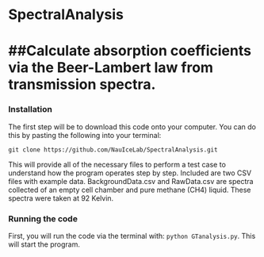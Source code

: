 # SpectralAnalysis

##Calculate absorption coefficients via the Beer-Lambert law from transmission spectra.
=======


### Installation
The first step will be to download this code onto your computer. You can do this by pasting the following into your terminal:

`git clone https://github.com/NauIceLab/SpectralAnalysis.git`


This will provide all of the necessary files to perform a test case to understand how the program operates step by step. Included are two CSV files with example data. BackgroundData.csv and RawData.csv are spectra collected of an empty cell chamber and pure methane (CH4) liquid. These spectra were taken at 92 Kelvin. 


### Running the code
First, you will run the code via the terminal with: `python GTanalysis.py`. This will start the program. 
